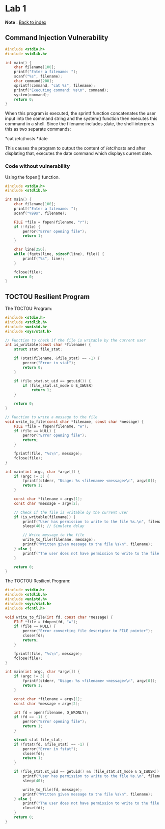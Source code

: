 # Lab 1 

**Note** : [Back to index](index.md)

## Command Injection Vulnerability
```c
#include <stdio.h>
#include <stdlib.h>

int main() {
    char filename[100];
    printf("Enter a filename: ");
    scanf("%s", filename);
    char command[200];
    sprintf(command, "cat %s", filename);
    printf("Executing command: %s\n", command);
    system(command);
    return 0;
}
```

When this program is executed, the sprintf function concatenates the user input into the command string and the system() function then executes this command in a shell. Since the filename includes ;date, the shell interprets this as two separate commands:

*cat /etc/hosts
*date

This causes the program to output the content of /etc/hosts and after displating that, executes the date command which displays current date.

### Code without vulnerability
Using the fopen() function.
```c
#include <stdio.h>
#include <stdlib.h>

int main() {
    char filename[100];
    printf("Enter a filename: ");
    scanf("%99s", filename);

    FILE *file = fopen(filename, "r");
    if (!file) {
        perror("Error opening file");
        return 1;
    }

    char line[256];
    while (fgets(line, sizeof(line), file)) {
        printf("%s", line);
    }

    fclose(file);
    return 0;
}
```

## TOCTOU Resilient Program
The TOCTOU Program:
```c
#include <stdio.h>
#include <stdlib.h>
#include <unistd.h>
#include <sys/stat.h>

// Function to check if the file is writable by the current user
int is_writable(const char *filename) {
    struct stat file_stat;

    if (stat(filename, &file_stat) == -1) {
        perror("Error in stat");
        return 0;
    }

    if (file_stat.st_uid == getuid()) {
        if (file_stat.st_mode & S_IWUSR)
            return 1;
    }

    return 0;
}

// Function to write a message to the file
void write_to_file(const char *filename, const char *message) {
    FILE *file = fopen(filename, "w");
    if (file == NULL) {
        perror("Error opening file");
        return;
    }

    fprintf(file, "%s\n", message);
    fclose(file);
}

int main(int argc, char *argv[]) {
    if (argc != 3) {
        fprintf(stderr, "Usage: %s <filename> <message>\n", argv[0]);
        return 1;
    }

    const char *filename = argv[1];
    const char *message = argv[2];

    // Check if the file is writable by the current user
    if (is_writable(filename)) {
        printf("User has permission to write to the file %s.\n", filename);
        sleep(40); // Simulate delay

        // Write message to the file
        write_to_file(filename, message);
        printf("Written given message to the file %s\n", filename);
    } else {
        printf("The user does not have permission to write to the file %s\n", filename);
    }

    return 0;
}
```

The TOCTOU Resilient Program:
```c
#include <stdio.h>
#include <stdlib.h>
#include <unistd.h>
#include <sys/stat.h>
#include <fcntl.h>

void write_to_file(int fd, const char *message) {
    FILE *file = fdopen(fd, "w");
    if (file == NULL) {
        perror("Error converting file descriptor to FILE pointer");
        close(fd);  
        return;
    }

    fprintf(file, "%s\n", message);
    fclose(file);
}

int main(int argc, char *argv[]) {
    if (argc != 3) {
        fprintf(stderr, "Usage: %s <filename> <message>\n", argv[0]);
        return 1;
    }

    const char *filename = argv[1];
    const char *message = argv[2];

    int fd = open(filename, O_WRONLY);
    if (fd == -1) {
        perror("Error opening file");
        return 1;
    }

    struct stat file_stat;
    if (fstat(fd, &file_stat) == -1) {
        perror("Error in fstat");
        close(fd);
        return 1;
    }

    if (file_stat.st_uid == getuid() && (file_stat.st_mode & S_IWUSR)) {
        printf("User has permission to write to the file %s.\n", filename);
        sleep(40); 

        write_to_file(fd, message);
        printf("Written given message to the file %s\n", filename);
    } else {
        printf("The user does not have permission to write to the file %s\n", filename);
        close(fd);
    }
    return 0;
}
```